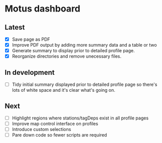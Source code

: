 # Motus dashboard

## Latest
* [x] Save page as PDF
 * [x] Improve PDF output by adding more summary data and a table or two
* [x] Generate summary to display prior to detailed profile page.
* [x] Reorganize directories and remove unecessary files.

## In development
 * [ ] Tidy initial summary displayed prior to detailed profile page so there's lots of white space and it's clear what's going on.

## Next
 * [ ] Highlight regions where stations/tagDeps exist in all profile pages
 * [ ] Improve map control interface on profiles
 * [ ] Introduce custom selections
 * [ ] Pare down code so fewer scripts are required
